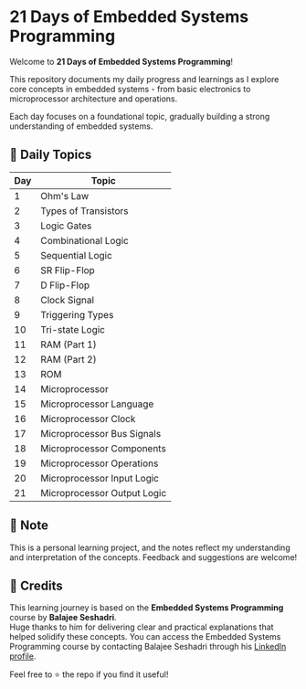 # 21 Days of Embedded Systems Programming

Welcome to **21 Days of Embedded Systems Programming**!  

This repository documents my daily progress and learnings as I explore core concepts in embedded systems - from basic electronics to microprocessor architecture and operations.

Each day focuses on a foundational topic, gradually building a strong understanding of embedded systems.

## 📅 Daily Topics

| Day | Topic |
|-----|-------|
| 1   | Ohm's Law |
| 2   | Types of Transistors |
| 3   | Logic Gates |
| 4   | Combinational Logic |
| 5   | Sequential Logic |
| 6   | SR Flip-Flop |
| 7   | D Flip-Flop |
| 8   | Clock Signal |
| 9   | Triggering Types |
| 10  | Tri-state Logic |
| 11  | RAM (Part 1) |
| 12  | RAM (Part 2) |
| 13  | ROM |
| 14  | Microprocessor |
| 15  | Microprocessor Language |
| 16  | Microprocessor Clock |
| 17  | Microprocessor Bus Signals |
| 18  | Microprocessor Components |
| 19  | Microprocessor Operations |
| 20  | Microprocessor Input Logic |
| 21  | Microprocessor Output Logic |

## 🧠 Note

This is a personal learning project, and the notes reflect my understanding and interpretation of the concepts. Feedback and suggestions are welcome!

## 📖 Credits

This learning journey is based on the **Embedded Systems Programming** course by **Balajee Seshadri**.  
Huge thanks to him for delivering clear and practical explanations that helped solidify these concepts.
You can access the Embedded Systems Programming course by contacting Balajee Seshadri through his [LinkedIn profile](https://in.linkedin.com/in/balajeeseshadri).

Feel free to ⭐ the repo if you find it useful!

